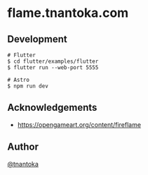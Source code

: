 # flame.tnantoka.com

## Development

```
# Flutter
$ cd flutter/examples/flutter
$ flutter run --web-port 5555

# Astro
$ npm run dev
```

## Acknowledgements

- https://opengameart.org/content/fireflame

## Author

[@tnantoka](https://twitter.com/tnantoka)
